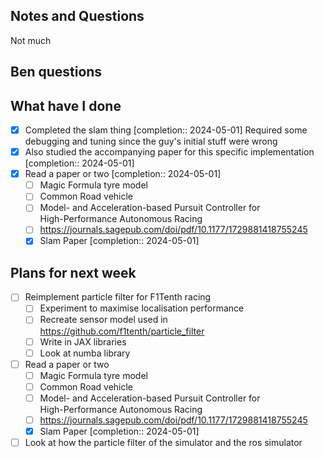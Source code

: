 ## Notes and Questions

Not much

## Ben questions


## What have I done
- [x] Completed the slam thing  [completion:: 2024-05-01]
		Required some debugging and tuning since the guy's initial stuff were wrong
- [x] Also studied the accompanying paper for this specific implementation  [completion:: 2024-05-01]
- [x] Read a paper or two  [completion:: 2024-05-01]
	- [ ] Magic Formula tyre model
	- [ ] Common Road vehicle
	- [ ] Model- and Acceleration-based Pursuit Controller for  
		High-Performance Autonomous Racing
	- [ ] https://journals.sagepub.com/doi/pdf/10.1177/1729881418755245
	- [x] Slam Paper  [completion:: 2024-05-01]

## Plans for next week
- [ ] Reimplement particle filter for F1Tenth racing
	- [ ] Experiment to maximise localisation performance
	- [ ] Recreate sensor model used in https://github.com/f1tenth/particle_filter
	- [ ] Write in JAX libraries
	- [ ] Look at numba library
- [ ] Read a paper or two
	- [ ] Magic Formula tyre model
	- [ ] Common Road vehicle
	- [ ] Model- and Acceleration-based Pursuit Controller for  
		High-Performance Autonomous Racing
	- [ ] https://journals.sagepub.com/doi/pdf/10.1177/1729881418755245
	- [x] Slam Paper  [completion:: 2024-05-01]
- [ ] Look at how the particle filter of the simulator and the ros simulator